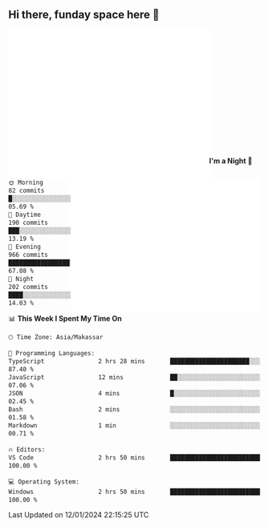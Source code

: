 ## Hi there, funday space here 🚀

<img align="left" width="400" alt="🌞" src="https://raw.githubusercontent.com/fhasnur/fhasnur/master/general.svg?token=ATQS65TR7ETTG5RLJUDIDBLBN34HE">
<img align="right" width="380" alt="🌞" src="https://raw.githubusercontent.com/fhasnur/fhasnur/master/statistics.svg?token=ATQS65TR7ETTG5RLJUDIDBLBN34HE">

<br><br><br><br><br><br><br><br><br><br><br><br><br><br>

<!--START_SECTION:waka-->
**I'm a Night 🦉** 

```text
🌞 Morning                82 commits          █░░░░░░░░░░░░░░░░░░░░░░░░   05.69 % 
🌆 Daytime                190 commits         ███░░░░░░░░░░░░░░░░░░░░░░   13.19 % 
🌃 Evening                966 commits         █████████████████░░░░░░░░   67.08 % 
🌙 Night                  202 commits         ████░░░░░░░░░░░░░░░░░░░░░   14.03 % 
```


📊 **This Week I Spent My Time On** 

```text
🕑︎ Time Zone: Asia/Makassar

💬 Programming Languages: 
TypeScript               2 hrs 28 mins       ██████████████████████░░░   87.40 % 
JavaScript               12 mins             ██░░░░░░░░░░░░░░░░░░░░░░░   07.06 % 
JSON                     4 mins              █░░░░░░░░░░░░░░░░░░░░░░░░   02.45 % 
Bash                     2 mins              ░░░░░░░░░░░░░░░░░░░░░░░░░   01.58 % 
Markdown                 1 min               ░░░░░░░░░░░░░░░░░░░░░░░░░   00.71 % 

🔥 Editors: 
VS Code                  2 hrs 50 mins       █████████████████████████   100.00 % 

💻 Operating System: 
Windows                  2 hrs 50 mins       █████████████████████████   100.00 % 
```


 Last Updated on 12/01/2024 22:15:25 UTC
<!--END_SECTION:waka-->
